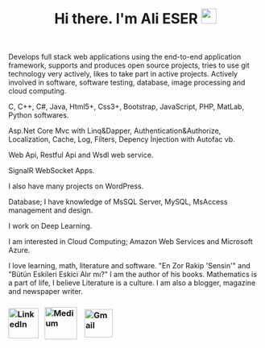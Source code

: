 
<h1 align="center">Hi there. I'm Ali ESER <img src="https://raw.githubusercontent.com/iampavangandhi/iampavangandhi/master/gifs/Hi.gif" width="30px"></h1>
<br/>
<p>

Develops full stack web applications using the end-to-end application framework, supports and produces open source projects, tries to use git technology very actively, likes to take part in active projects. Actively involved in software, software testing, database, image processing and cloud computing.

C, C++, C#, Java, Html5+, Css3+, Bootstrap, JavaScript, PHP, MatLab, Python softwares.

Asp.Net Core Mvc with Linq&Dapper, Authentication&Authorize, Localization, Cache, Log, Filters, Depency İnjection with Autofac vb.

Web Api, Restful Api and Wsdl web service.

SignalR WebSocket Apps.

I also have many projects on WordPress.

Database; I have knowledge of MsSQL Server, MySQL, MsAccess management and design.
 
I work on Deep Learning.

I am interested in Cloud Computing; Amazon Web Services and Microsoft Azure.

I love learning, math, literature and software. 
"En Zor Rakip 'Sensin'" and "Bütün Eskileri Eskici Alır mı?" I am the author of his books. Mathematics is a part of life, I believe Literature is a culture. I am also a blogger, magazine and newspaper writer.

</p>
<h3 align="left">
<a href="https://www.linkedin.com/in/ali-eser-0039b018a/"><img src="https://img.icons8.com/fluency/96/null/linkedin.png" alt="LinkedIn" width="60" align="center"/></a>&nbsp&nbsp
<a href="https://medium.com/@ali.eser.50"><img src="https://img.icons8.com/glyph-neue/64/null/medium-logo.png" alt="Medium" width="64" align="center"/></a>&nbsp&nbsp&nbsp
<a href="mailto:ali.eser.50@gmail.com"><img src="https://img.icons8.com/fluency/96/null/gmail-new.png" alt="Gmail" width="56" align="center"/></a>&nbsp&nbsp&nbsp
</h3>
<!---
eserali/eserali is a ✨ special ✨ repository because its `README.md` (this file) appears on your GitHub profile.
You can click the Preview link to take a look at your changes.
--->
